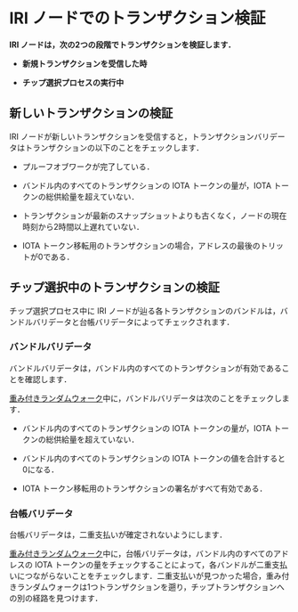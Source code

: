 # IRI ノードでのトランザクション検証
<!-- # Transaction validation in IRI nodes -->

**IRI ノードは，次の2つの段階でトランザクションを検証します．**
<!-- **IRI nodes validate transactions during the following stages: On receipt of new transactions and during the tip selection process** -->
- **新規トランザクションを受信した時**
<!-- - On receipt of new transactions -->
- **チップ選択プロセスの実行中**
<!-- - During the tip selection process -->

## 新しいトランザクションの検証
<!-- ## Validation of new transactions -->

IRI ノードが新しいトランザクションを受信すると，トランザクションバリデータはトランザクションの以下のことをチェックします．
<!-- When an IRI node receives a new transaction, the transaction validator checks it for the following: -->

- プルーフオブワークが完了している．
<!-- - The proof of work was done -->
- バンドル内のすべてのトランザクションの IOTA トークンの量が，IOTA トークンの総供給量を超えていない．
<!-- - The value of any transaction in the bundle doesn’t exceed the total global supply -->
- トランザクションが最新のスナップショットよりも古くなく，ノードの現在時刻から2時間以上遅れていない．
<!-- - The transaction is not older than the last snapshot and not newer than two hours ahead of the node’s current time -->
- IOTA トークン移転用のトランザクションの場合，アドレスの最後のトリットが0である．
<!-- - The last trit of an address is 0 for value transactions -->

## チップ選択中のトランザクションの検証
<!-- ## Transaction validation during tip selection -->

チップ選択プロセス中に IRI ノードが辿る各トランザクションのバンドルは，バンドルバリデータと台帳バリデータによってチェックされます．
<!-- The bundles of each transaction that the IRI node traverses during the tip selection process are checked by the bundle validator and the ledger validator. -->

### バンドルバリデータ
<!-- ### Bundle validator -->

バンドルバリデータは，バンドル内のすべてのトランザクションが有効であることを確認します．
<!-- The bundle validator makes sure that all transactions in a bundle are valid. -->

[重み付きランダムウォーク](../concepts/tip-selection.md)中に，バンドルバリデータは次のことをチェックします．
<!-- During a [weighted random walk](../concepts/tip-selection.md), the bundle validator checks the bundle of transactions for the following: -->

- バンドル内のすべてのトランザクションの IOTA トークンの量が，IOTA トークンの総供給量を超えていない．
<!-- - The value of any transaction in the bundle doesn’t exceed the total global supply -->
- バンドル内のすべてのトランザクションの IOTA トークンの値を合計すると0になる．
<!-- - The total value of all transactions in the bundle is 0 (all IOTA tokens that are withdrawn are also deposited into other addresses) -->
- IOTA トークン移転用のトランザクションの署名がすべて有効である．
<!-- - Any signatures in value transactions are valid -->

### 台帳バリデータ
<!-- ### Ledger validator -->

台帳バリデータは，二重支払いが確定されないようにします．
<!-- The ledger validator makes sure that double spends are never confirmed. -->

[重み付きランダムウォーク](../concepts/tip-selection.md)中に，台帳バリデータは，バンドル内のすべてのアドレスの IOTA トークンの量をチェックすることによって，各バンドルが二重支払いにつながらないことをチェックします．二重支払いが見つかった場合，重み付きランダムウォークは1つトランザクションを遡り，チップトランザクションへの別の経路を見つけます．
<!-- During a [weighted random walk](../concepts/tip-selection.md), the ledger validator checks that each bundle does not lead to a double-spend by checking the values of all addresses in a bundle. If a double spend is found, the weighted random walk steps back one transaction and finds another route to a tip transaction. -->

